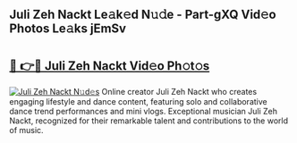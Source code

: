 ## Juli Zeh Nackt Le𝚊k𝚎d N𝚞𝚍e - Part-gXQ Vid𝚎o Photos Le𝚊ks jEmSv

# <h2><a href="http://fb0ohc.evod.top/?m=Juli+Zeh+Nackt">🔗 👉🔴 Juli Zeh Nackt Vid𝚎o Ph𝚘t𝚘s</a></h2>

[![Juli Zeh Nackt N𝚞d𝚎s](https://i.imgur.com/8V9OHl7.gif)](http://fb0ohc.evod.top/?m=Juli+Zeh+Nackt)
Online creator Juli Zeh Nackt who creates engaging lifestyle and dance content, featuring solo and collaborative dance trend performances and mini vlogs. Exceptional musician Juli Zeh Nackt, recognized for their remarkable talent and contributions to the world of music. 
